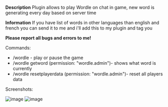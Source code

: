 **Description**
Plugin allows to play Wordle on chat in game, new word is generating every day based on server time

**Information**
If you have list of words in other languages than english and french you can send it to me and i'll add this to my plugin and tag you

**Please report all bugs and errors to me!**

Commands:

* /wordle - play or pause the game
* /wordle getword (permission: "wordle.admin")- shows what word is currently
* /wordle resetplayerdata (permission: "wordle.admin")- reset all players data


Screenshots:

![image](https://user-images.githubusercontent.com/32740421/153001849-48953d96-71d2-4972-9acd-84cf7b113d41.png)
![image](https://user-images.githubusercontent.com/32740421/153001861-54daf83b-9870-4b93-a4b9-e0be6c6f7ea0.png)
